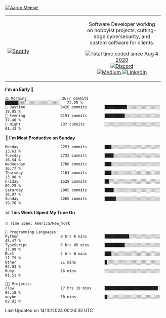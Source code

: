[![Aaron Meese!](https://user-images.githubusercontent.com/17814535/88975338-a2aabf00-d27f-11ea-963f-8a19608716b4.png)](https://github.com/ajmeese7/readme-ascii "README ASCII")

<!-- Modified from project here: https://github.com/novatorem/novatorem -->
<table width="100%">
  <tr>
  <td width="50%">

&nbsp; <br> [![Spotify](https://ajmeese7.vercel.app/api/spotify)](https://open.spotify.com/user/ajmeese)

  </td>
  <td width="50%">
    <p align="center">
    Software Developer working on hobbyist projects, cutting-edge cybersecurity, and custom software for clients.
    </p>
    <p align="center">
      <a href="https://wakatime.com/@f726891d-3b02-46cd-9b60-e8c59f9e2b14">
        <img src="https://wakatime.com/badge/user/f726891d-3b02-46cd-9b60-e8c59f9e2b14.svg" alt="Total time coded since Aug 4 2020" title="WakaTime" />
      </a>
      <a href="http://link.aaronmeese.com/discord">
        <img src="https://img.shields.io/badge/discord-ajmeese7%234835-369?style=flat-square&logo=discord&logoColor=white&color=purple" alt="Discord" title="Discord">
      </a>
      <br />
      <a href="https://link.aaronmeese.com/medium">
        <img src="https://img.shields.io/badge/medium-ajmeese7-1DB954?style=flat-square&logo=medium&logoColor=white" alt="Medium" title="Medium">
      </a>
      <a href="https://link.aaronmeese.com/linkedin">
        <img src="https://img.shields.io/badge/linkedIn-aaronmeese-1DB954?style=flat-square&logo=linkedin&logoColor=white&color=blue" alt="LinkedIn" title="LinkedIn">
      </a>
    </p>
  </td>

</table>

[//]: <> (The `&nbsp;` is to have Aphelion take up more space)

<!--START_SECTION:waka-->
**I'm an Early 🐤** 

```text
🌞 Morning                3677 commits        ██████░░░░░░░░░░░░░░░░░░░   22.25 % 
🌆 Daytime                6420 commits        ██████████░░░░░░░░░░░░░░░   38.85 % 
🌃 Evening                6191 commits        █████████░░░░░░░░░░░░░░░░   37.46 % 
🌙 Night                  237 commits         ░░░░░░░░░░░░░░░░░░░░░░░░░   01.43 % 
```
📅 **I'm Most Productive on Sunday** 

```text
Monday                   2253 commits        ███░░░░░░░░░░░░░░░░░░░░░░   13.63 % 
Tuesday                  2733 commits        ████░░░░░░░░░░░░░░░░░░░░░   16.54 % 
Wednesday                1780 commits        ███░░░░░░░░░░░░░░░░░░░░░░   10.77 % 
Thursday                 2161 commits        ███░░░░░░░░░░░░░░░░░░░░░░   13.08 % 
Friday                   1528 commits        ██░░░░░░░░░░░░░░░░░░░░░░░   09.25 % 
Saturday                 2805 commits        ████░░░░░░░░░░░░░░░░░░░░░   16.97 % 
Sunday                   3265 commits        █████░░░░░░░░░░░░░░░░░░░░   19.76 % 
```


📊 **This Week I Spent My Time On** 

```text
🕑︎ Time Zone: America/New_York

💬 Programming Languages: 
Python                   8 hrs 6 mins        ███████████░░░░░░░░░░░░░░   45.47 % 
TypeScript               6 hrs 45 mins       █████████░░░░░░░░░░░░░░░░   37.89 % 
Rust                     2 hrs 6 mins        ███░░░░░░░░░░░░░░░░░░░░░░   11.79 % 
Other                    21 mins             █░░░░░░░░░░░░░░░░░░░░░░░░   02.03 % 
Ruby                     16 mins             ░░░░░░░░░░░░░░░░░░░░░░░░░   01.51 % 

🐱‍💻 Projects: 
claw                     17 hrs 19 mins      ████████████████████████░   97.18 % 
maybe                    30 mins             █░░░░░░░░░░░░░░░░░░░░░░░░   02.82 % 
```


 Last Updated on 14/10/2024 00:24:33 UTC
<!--END_SECTION:waka-->
